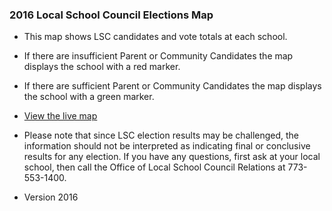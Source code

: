 ### 2016 Local School Council Elections Map ###

* This map shows LSC candidates and vote totals at each school.

* If there are insufficient Parent or Community Candidates the map displays the school with a red marker.

* If there are sufficient Parent or Community Candidates the map displays the school with a green marker.

* [View the live map](http://cps.edu/lscmap)

* Please note that since LSC election results may be challenged, the information should not be interpreted as indicating final or conclusive results for any election. If you have any questions, first ask at your local school, then call the Office of Local School Council Relations at 773-553-1400.

* Version 2016
